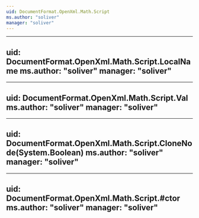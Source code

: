 ```yaml
---
uid: DocumentFormat.OpenXml.Math.Script
ms.author: "soliver"
manager: "soliver"
---
```


---
uid: DocumentFormat.OpenXml.Math.Script.LocalName
ms.author: "soliver"
manager: "soliver"
---

---
uid: DocumentFormat.OpenXml.Math.Script.Val
ms.author: "soliver"
manager: "soliver"
---

---
uid: DocumentFormat.OpenXml.Math.Script.CloneNode(System.Boolean)
ms.author: "soliver"
manager: "soliver"
---

---
uid: DocumentFormat.OpenXml.Math.Script.#ctor
ms.author: "soliver"
manager: "soliver"
---
